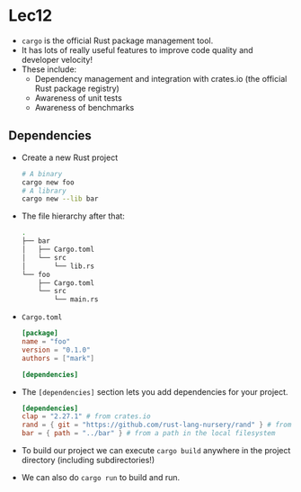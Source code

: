 # Lec12

+ `cargo` is the official Rust package management tool. 
+ It has lots of really useful features to improve code quality and developer velocity!
+ These include:
    + Dependency management and integration with crates.io (the official Rust package registry)
    + Awareness of unit tests
    + Awareness of benchmarks

## Dependencies
+ Create a new Rust project
    ```bash
    # A binary
    cargo new foo
    # A library
    cargo new --lib bar
    ```
+ The file hierarchy after that:
    ```bash
    .
    ├── bar
    │   ├── Cargo.toml
    │   └── src
    │       └── lib.rs
    └── foo
        ├── Cargo.toml
        └── src
            └── main.rs
    ```

+ `Cargo.toml`
    ```toml
    [package]
    name = "foo"
    version = "0.1.0"
    authors = ["mark"]

    [dependencies]
    ```

+ The `[dependencies]` section lets you add dependencies for your project.
    ```toml
    [dependencies]
    clap = "2.27.1" # from crates.io
    rand = { git = "https://github.com/rust-lang-nursery/rand" } # from online repo
    bar = { path = "../bar" } # from a path in the local filesystem
    ```
+ To build our project we can execute `cargo build` anywhere in the project directory (including subdirectories!)
+ We can also do `cargo run` to build and run.